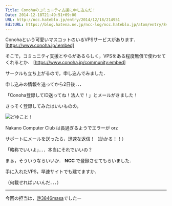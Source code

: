```yaml
---
Title: Conohaのコミュニティ支援に申し込んだ！
Date: 2014-12-18T21:49:51+09:00
URL: http://ncc.hateblo.jp/entry/2014/12/18/214951
EditURL: https://blog.hatena.ne.jp/ncc-log/ncc.hateblo.jp/atom/entry/8454420450077431475
---
```


Conohaという可愛いマスコットのいるVPSサービスがあります．
[https://www.conoha.jp/:embed]

そこで，コミュニティ支援とやらがあるらしく，VPSをある程度無償で使わせてくれるとか．
[https://www.conoha.jp/community:embed]

サークルも立ち上がるので，申し込んでみました．

<!-- more -->

申し込みの情報を送ってから2日後．．．

「Conoha登録してID送ってね！法人で！」とメールがきました！

さっそく登録してみたはいいものの，

![どゆこと！](http://i.gyazo.com/1372187a17fa9c892c71d5814ea98d90.png)

Nakano Computer Club は長過ぎるようでエラーが orz

サポートにメールを送ったら，迅速な返信！（助かる！！）

「略称でいいよ」．．．本当にそれでいいの？

まぁ，そういうならいいか． **NCC** で登録させてもらいました．

手に入れたVPS，早速サイトでも建てますか．

（何載せればいいんだ．．．）

----------------------------------------------------

今回の担当は，[@3846masa](https://twitter.com/3846masa)でしたー
